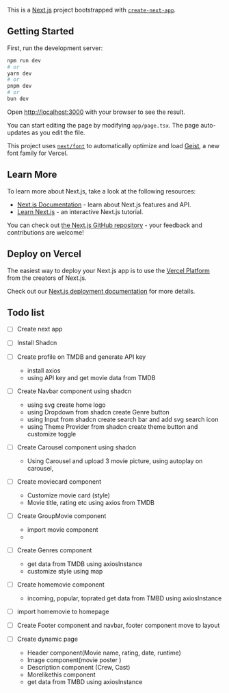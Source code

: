 This is a [Next.js](https://nextjs.org) project bootstrapped with [`create-next-app`](https://nextjs.org/docs/app/api-reference/cli/create-next-app).

## Getting Started

First, run the development server:

```bash
npm run dev
# or
yarn dev
# or
pnpm dev
# or
bun dev
```

Open [http://localhost:3000](http://localhost:3000) with your browser to see the result.

You can start editing the page by modifying `app/page.tsx`. The page auto-updates as you edit the file.

This project uses [`next/font`](https://nextjs.org/docs/app/building-your-application/optimizing/fonts) to automatically optimize and load [Geist](https://vercel.com/font), a new font family for Vercel.

## Learn More

To learn more about Next.js, take a look at the following resources:

- [Next.js Documentation](https://nextjs.org/docs) - learn about Next.js features and API.
- [Learn Next.js](https://nextjs.org/learn) - an interactive Next.js tutorial.

You can check out [the Next.js GitHub repository](https://github.com/vercel/next.js) - your feedback and contributions are welcome!

## Deploy on Vercel

The easiest way to deploy your Next.js app is to use the [Vercel Platform](https://vercel.com/new?utm_medium=default-template&filter=next.js&utm_source=create-next-app&utm_campaign=create-next-app-readme) from the creators of Next.js.

Check out our [Next.js deployment documentation](https://nextjs.org/docs/app/building-your-application/deploying) for more details.

## Todo list

- [ ] Create next app
- [ ] Install Shadcn 
- [ ] Create profile on TMDB and generate API key
    - install axios 
    - using API key and get movie data from TMDB
- [ ] Create Navbar component using shadcn
    - using svg create home logo
    - using Dropdown from shadcn create Genre button
    - using Input from shadcn create search bar and add svg search icon
    - using Theme Provider from shadcn create theme button and customize toggle
- [ ] Create Carousel component using shadcn
    - Using Carousel and upload 3 movie picture, using autoplay on carousel, 
- [ ] Create moviecard component
    - Customize movie card (style)
    - Movie title, rating etc using axios from TMDB

- [ ] Create GroupMovie component
    - import movie component 
    - 

- [ ] Create Genres component
    - get data from TMDB using axiosInstance
    - customize style using map

- [ ] Create homemovie component 
    - incoming, popular, toprated get data from TMBD using axiosInstance
- [ ] import homemovie to homepage
- [ ] Create Footer component and navbar, footer component move to layout
- [ ] Create dynamic page 
    - Header component(Movie name, rating, date, runtime)
    - Image component(movie poster )
    - Description component (Crew, Cast)
    - Morelikethis component
    - get data from TMBD using axiosInstance


